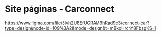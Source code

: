 # Site páginas - Carconnect

https://www.figma.com/file/SIvh2U8EfUGRAM9hRad9c3/connect-car?type=design&node-id=109%3A2&mode=design&t=mBkoHrcnY8FbsgKS-1
